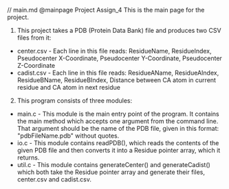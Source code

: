 // main.md
@mainpage Project Assign_4
This is the main page for the project.

1. This project takes a PDB (Protein Data Bank) file and produces two CSV files from it:
- center.csv - Each line in this file reads: ResidueName, ResidueIndex, Pseudocenter X-Coordinate, Pseudocenter Y-Coordinate, Pseudocenter Z-Coordinate
- cadist.csv - Each line in this file reads: ResidueAName, ResidueAIndex, ResidueBName, ResidueBIndex, Distance between CA atom in current residue and CA atom in next residue
2. This program consists of three modules:
- main.c - This module is the main entry point of the program. It contains the main method which accepts one argument from the command line. That argument should be the name of the PDB file, given in this format: "pdbFileName.pdb" without quotes.
- io.c - This module contains readPDB(), which reads the contents of the given PDB file and then converts it into a Residue pointer array, which it returns.
- util.c - This module contains generateCenter() and generateCadist() which both take the Residue pointer array and generate their files, center.csv and cadist.csv.
